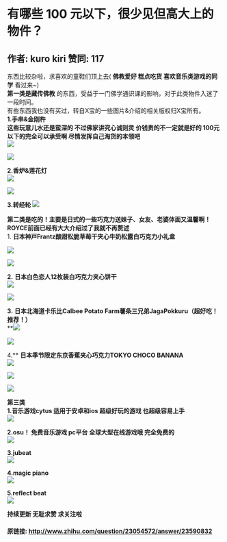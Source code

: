 # 有哪些 100 元以下，很少见但高大上的物件？
## 作者: kuro kiri  赞同: 117
东西比较杂啦，求喜欢的童鞋们顶上去( **佛教爱好 糕点吃货 喜欢音乐类游戏的同学** 看过来~)  
**第一类是藏传佛教** 的东西，受益于一门佛学通识课的影响，对于此类物件入迷了一段时间。   
有些东西我也没有买过，转自X宝的一些图片&介绍的相关版权归X宝所有。  
**1.手串&金刚杵**   
**这些玩意儿水还是蛮深的 不过佛家讲究心诚则灵 价钱贵的不一定就是好的 100元以下的完全可以承受啊 尽情发挥自己淘货的本领吧**   
![](http://pic3.zhimg.com/9cfdb4a2ac463dedfe92bc374281634a_b.jpg)


![](http://pic2.zhimg.com/152c89e722322e2b6c8e800cf097bf55_b.jpg)

  
**2.香炉&莲花灯**   
![](http://pic3.zhimg.com/29fb2b312c13d531c0cc48ccf01be0e7_b.jpg)


![](http://pic3.zhimg.com/6ae4def614e86d83273ef16734e2233e_b.jpg)

 **3.转经轮**
![](http://pic3.zhimg.com/1f1ccfe805e20362dc5308820baaf379_b.jpg)

  
**第二类是吃的！主要是日式的一些巧克力送妹子、女友、老婆体面又温馨啊！**   
**ROYCE前面已经有大大介绍过了我就不再赘述**   
1\. **日本神戸Frantz酸甜松脆草莓干夹心牛奶松露白巧克力小礼盒**  
  
![](http://pic3.zhimg.com/8f383bae778cd5cd4cc4231069bf601b_b.jpg)


![](http://pic2.zhimg.com/75a6ba1c62b5979bc2a2525ac54e2b14_b.jpg)

  
  
  
  
  
  
**2\.** **日本白色恋人12枚装白巧克力夹心饼干**   
![](http://pic1.zhimg.com/21cd29e4cf9d1c89aca97543268fbd0d_b.jpg)


![](http://pic3.zhimg.com/c5aa86a760addcebb1508ce41fd34ad2_b.jpg)

  
  
**3\.** **日本北海道卡乐比Calbee Potato Farm薯条三兄弟JagaPokkuru（超好吃！推荐！）**   
**![](http://pic1.zhimg.com/6d09a0a77ed428cc40bc0a752c5f2a4c_b.jpg)

 ![](http://pic2.zhimg.com/d68c2367c8d1460630e07a4eb4a47d55_b.jpg)

 4\.** **日本季节限定东京香蕉夹心巧克力TOKYO CHOCO BANANA**   
![](http://pic2.zhimg.com/15a4e8a7471aded9371bfdb4dd9327c8_b.jpg)


![](http://pic3.zhimg.com/8315c9b43781a0eebabf4dec4dabfc5a_b.jpg)


![](http://pic3.zhimg.com/05a9a3d27d75791845e27b68173636d9_b.jpg)

  
  
**第三类**   
**1.音乐游戏cytus 适用于安卓和ios 超级好玩的游戏 也超级容易上手**   
![](http://pic1.zhimg.com/08bb5c4f002ffdc25cb2984e00426743_b.jpg)

  
  
**2.osu！ 免费音乐游戏 pc平台 全球大型在线游戏哦 完全免费的**   
![](http://pic2.zhimg.com/370530e05bdd5239114298234823e91d_b.jpg)

  
**3.jubeat**   
![](http://pic1.zhimg.com/0e102ff8cde4279e7550b5e83babce5c_b.jpg)

  
**4.magic piano**   
![](http://pic1.zhimg.com/53c8acfa4b0c9bc90e6326be0b32250f_b.jpg)

  
**5.reflect beat**   
![](http://pic1.zhimg.com/686effd8ab9ebbe82ecdbb5041223064_b.jpg)

  
  
**持续更新 无耻求赞 求关注啦**

#### 原链接: http://www.zhihu.com/question/23054572/answer/23590832